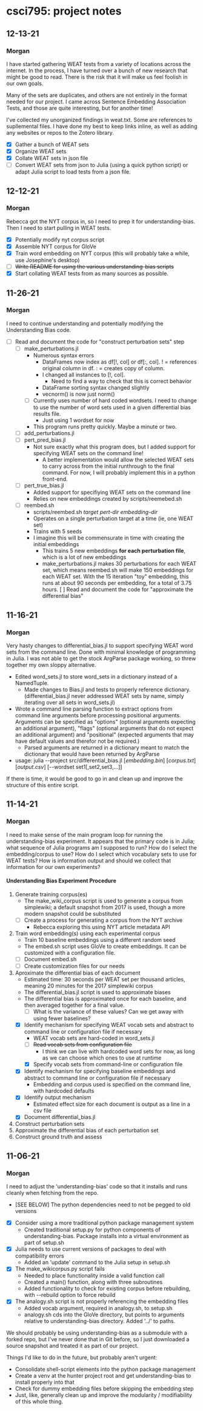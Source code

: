 # csci795: project notes

## 12-13-21
### Morgan

I have started gathering WEAT tests from a variety of locations across
the internet. In the process, I have turned over a bunch of new research
that might be good to read. There is the risk that it will make us feel
foolish in our own goals.

Many of the sets are duplicates, and others are not entirely in the
format needed for our project. I came across Sentence Embedding
Association Tests, and those are quite interesting, but for another
time!

I've collected my unorganized findings in weat.txt. Some are references
to supllemental files. I have done my best to keep links inline, as well
as adding any websites or repos to the Zotero library.

- [X] Gather a bunch of WEAT sets
- [X] Organize WEAT sets
- [X] Collate WEAT sets in json file
- [ ] Convert WEAT sets from json to Julia (using a quick python script)
  or adapt Julia script to load tests from a json file.

## 12-12-21
### Morgan

Rebecca got the NYT corpus in, so I need to prep it for
understanding-bias. Then I need to start pulling in WEAT tests.

- [X] Potentially modify nyt corpus script
- [X] Assemble NYT corpus for GloVe
- [X] Train word embedding on NYT corpus (this will probably take a
  while, use Josephine's desktop)
- [ ] ~~Write README for using the various understanding-bias scripts~~
- [X] Start collating WEAT tests from as many sources as possible.

## 11-26-21
### Morgan

I need to continue understanding and potentially modifying the
Understanding Bias code.

- [ ] Read and document the code for "construct perturbation sets" step
    - [ ] make_perturbations.jl
        - Numerous syntax errors
            - DataFrames now index as df[!, col] or df[:, col]. ! =
              references original column in df. : = creates copy of
              column.
            - I changed all instances to [!, col].
                - Need to find a way to check that this is correct
                  behavior
            - DataFrame sorting syntax changed slightly
            - vecnorm() is now just norm()
        - [ ] Currently uses number of hard coded wordsets. I need to change
          to use the number of word sets used in a given differential
          bias results file.
          - Just using 1 wordset for now
        - This program runs pretty quickly. Maybe a minute or two.
    - [ ] add_perturbations.jl
    - [ ] pert_pred_bias.jl
        - Not sure exactly what this program does, but I added support
          for specifying WEAT sets on the command line!
            - A better implementation would allow the selected WEAT sets
              to carry across from the initial runthrough to the final
              command. For now, I will probably implement this in a
              python front-end.
    - [ ] pert_true_bias.jl
        - Added support for specifiying WEAT sets on the command line
        - Relies on new embeddings created by scripts/reemebed.sh
    - [ ] reembed.sh
        - scripts/reembed.sh _target_ _pert-dir_ _embedding-dir_
        - Operates on a single perturbation target at a time (ie, one
          WEAT set)
        - Trains with 5 seeds
        - I imagine this will be commensurate in time with creating the
          initial embeddings
            - This trains 5 new embeddings __for each perturbation
              file__, which is a lot of new embeddings
            - make_perturbations.jl makes 30 perturbations for each WEAT
              set, which means reembed.sh will make 150 embeddings for
              each WEAT set. With the 15 iteration "toy" embedding, this
              runs at about 90 seconds per embedding, for a total of
              3.75 hours.
[ ] Read and document the code for "approximate the differential bias"

## 11-16-21
### Morgan

Very hasty changes to differential_bias.jl to support specifying WEAT
word sets from the command line. Done with minimal knowledge of
programming in Julia. I was not able to get the stock ArgParse package
working, so threw together my own sloppy alternative.

- Edited word_sets.jl to store word_sets in a dictionary instead of a
  NamedTuple.
    - Made changes to Bias.jl and tests to properly reference
      dictionary. (differential_bias.jl never addressed WEAT sets by
      name, simply iterating over all sets in word_sets.jl)
- Wrote a command line parsing function to extract options from
  command line arguments before processing positional arguments.
  Arguments can be specified as "options" (optional arguments
  expecting an additional argument), "flags" (optional arguments
  that do not expect an additional argument) and "positional"
  (expected arguments that may have default values and therefor not
  be required.)
    - Parsed arguments are returned in a dictionary meant to match
      the dictionary that would have been returned by ArgParse
- usage: julia --project src/differential\_bias.jl [_embedding.bin_]
  [_corpus.txt_] [_output.csv_] [--wordset set1[,set2,set3,...]]

If there is time, it would be good to go in and clean up and improve
the structure of this entire script.

## 11-14-21
### Morgan

I need to make sense of the main program loop for running the
understanding-bias experiment. It appears that the primary code is in
Julia; what sequence of Julia programs am I supposed to run? How do I
select the embedding/corpus to use? How do I select which vocabulary
sets to use for WEAT tests? How is information output and should we
collect that information for our own experiments?

#### Understanding Bias Experiment Procedure

1. Generate training corpus(es)
    - The make_wiki_corpus script is used to generate a corpus from
      simplewiki; a default snapshot from 2017 is used, though a more
      modern snapshot could be substituted
    - [ ] Create a process for generating a corpus from the NYT archive
        - Rebecca exploring this using NYT article metadata API
2. Train word embedding(s) using each experimental corpus
    - Train 10 baseline embeddings using a different random seed
    - The embed.sh script uses GloVe to create embeddings. It can be
      customized with a configuration file.
    - [ ] Document embed.sh
    - [ ] Create customization files for our needs
3. Aproximate the differential bias of each document
    - Estimated time: 30 seconds per WEAT set per thousand articles,
      meaning 20 minutes for the 2017 simplewiki corpus
    - The differential_bias.jl script is used to approximate biases
    - The differential bias is approximated once for each baseline, and
      then averaged together for a final value.
        - [ ] What is the variance of these values? Can we get away with
          using fewer baselines?
    - [X] Identify mechanism for specifying WEAT vocab sets and
      abstract to command line or configuration file if necessary
        - WEAT vocab sets are hard-coded in word_sets.jl
        - [ ] ~~Read vocab sets from configuration file~~
            - I think we can live with hardcoded word sets for now, as
              long as we can choose which ones to use at runtime
        - [X] Specify vocab sets from command-line or configuration file
    - [X] Identify mechanism for specifying baseline embeddings and
      abstract to command line or configuration file if necessary
        - Embedding and corpus used is specified on the command line,
          with hardcoded defaults
    - [X] Identify output mechanism
        - Estimated effect size for each document is output as a line in
          a csv file
    - [X] Document differential_bias.jl
4. Construct perturbation sets
5. Approximate the differential bias of each perturbation set
6. Construct ground truth and assess

## 11-06-21
### Morgan

I need to adjust the 'understanding-bias' code so that it installs and
runs cleanly when fetching from the repo.

- [SEE BELOW] The python dependencies need to not be pegged to old versions
- [X] Consider using a more traditional python package management system
    - Created traditional setup.py for python components of
    understanding-bias. Package installs into a virtual environment as
    part of setup.sh
- [X] Julia needs to use current versions of packages to deal with
  compatibility errors
    - Added an 'update' command to the Julia setup in setup.sh
- [X] The make\_wikicorpus.py script fails
    - Needed to place functionality inside a valid function call
    - Created a main() function, along with three subroutines
    - Added functionality to check for existing corpus before rebuilding,
      with --rebuild option to force rebuild
- [X] The analogy.sh script is not properly referencing the embedding
  files
    - Added vocab argument, required in analogy.sh, to setup.sh
    - analogy.sh cds into the GloVe directory, but points to arguments
      relative to understanding-bias directory. Added '../' to paths.

We should probably be using understanding-bias as a submodule with a
forked repo, but I've never done that in Git before, so I just
downloaded a source snapshot and treated it as part of our project.

Things I'd like to do in the future, but probably aren't urgent:
- Consolidate shell-script elements into the python package management
- Create a venv at the hunter project root and get understanding-bias to
  install properly into that
- Check for dummy embedding files before skipping the embedding step
- Just, like, generally clean up and improve the modularity /
  modifiability of this whole thing.
